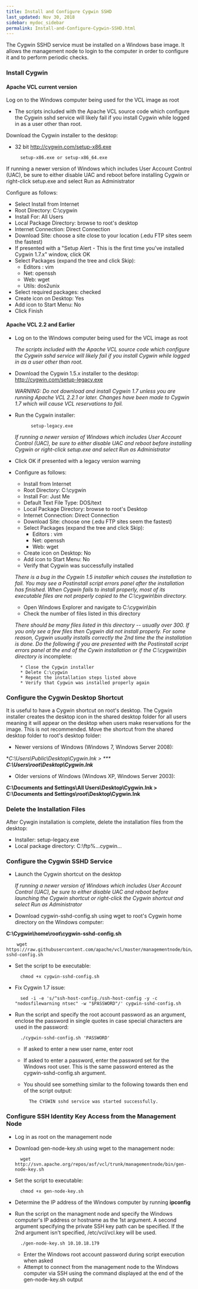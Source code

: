 ```yaml
---
title: Install and Configure Cygwin SSHD
last_updated: Nov 30, 2018
sidebar: mydoc_sidebar
permalink: Install-and-Configure-Cygwin-SSHD.html
---
```

The Cygwin SSHD service must be installed on a Windows base image. It allows the management node to login to the computer in order to configure it and to perform periodic checks.

### Install Cygwin

#### Apache VCL current version

Log on to the Windows computer being used for the VCL image as root

* The scripts included with the Apache VCL source code which configure the Cygwin sshd service will likely fail if you install Cygwin while logged in as a user other than root.

Download the Cygwin installer to the desktop:

* 32 bit http://cygwin.com/setup-x86.exe

        setup-x86.exe or setup-x86_64.exe

If running a newer version of Windows which includes User Account Control (UAC), be sure to either disable UAC and reboot before installing Cygwin or right-click setup.exe and select Run as Administrator

Configure as follows:
* Select Install from Internet
* Root Directory: C:\cygwin
* Install For: All Users
* Local Package Directory: browse to root's desktop
* Internet Connection: Direct Connection
* Download Site: choose a site close to your location (.edu FTP sites seem the fastest)
* If presented with a "Setup Alert - This is the first time you've installed Cygwin 1.7.x" window, click OK
* Select Packages (expand the tree and click Skip):
    * Editors : vim
    * Net: openssh
    * Web: wget
    * Utils: dos2unix
* Select required packages: checked
* Create icon on Desktop: Yes
* Add icon to Start Menu: No
* Click Finish

#### Apache VCL 2.2 and Earlier
* Log on to the Windows computer being used for the VCL image as root

    *The scripts included with the Apache VCL source code which configure the Cygwin sshd service will likely fail if you install Cygwin while logged in as a user other than root.*

* Download the Cygwin 1.5.x installer to the desktop: http://cygwin.com/setup-legacy.exe

     *WARNING: Do not download and install Cygwin 1.7 unless you are running Apache VCL 2.2.1 or later. Changes have been made to Cygwin 1.7 which will cause VCL reservations to fail.*

* Run the Cygwin installer:

            setup-legacy.exe

    *If running a newer version of Windows which includes User Account Control (UAC), be sure to either disable UAC and reboot before installing Cygwin or right-click setup.exe and select Run as Administrator*

* Click OK if presented with a legacy version warning
* Configure as follows:
    * Install from Internet
    * Root Directory: C:\cygwin
    * Install For: Just Me
    * Default Text File Type: DOS/text
    * Local Package Directory: browse to root's Desktop
    * Internet Connection: Direct Connection
    * Download Site: choose one (.edu FTP sites seem the fastest)
    * Select Packages (expand the tree and click Skip):
        * Editors : vim
        * Net: openssh
        * Web: wget
    * Create icon on Desktop: No
    * Add icon to Start Menu: No
    * Verify that Cygwin was successfully installed

    *There is a bug in the Cygwin 1.5 installer which causes the installation to fail.  You may see a Postinstall script errors panel after the installation has finished.  When Cygwin fails to install properly, most of its executable files are not properly copied to the C:\cygwin\bin directory.*

    * Open Windows Explorer and navigate to C:\cygwin\bin
    * Check the number of files listed in this directory

    *There should be many files listed in this directory -- usually over 300.  If you only see a few files then Cygwin did not install properly. For some reason, Cygwin usually installs correctly the 2nd time the the installation is done. Do the following if you are presented with the Postinstall script errors panel at the end of the Cywin installation or if the C:\cygwin\bin directory is* incomplete:

        * Close the Cygwin installer
        * Delete C:\cygwin
        * Repeat the installation steps listed above
        * Verify that Cygwin was installed properly again


### Configure the Cygwin Desktop Shortcut

It is useful to have a Cygwin shortcut on root's desktop. The Cygwin installer creates the desktop icon in the shared desktop folder for all users meaning it will appear on the desktop when users make reservations for the image. This is not recommended. Move the shortcut from the shared desktop folder to root's desktop folder:

* Newer versions of Windows (Windows 7, Windows Server 2008):

**C:\Users\Public\Desktop\Cygwin.lnk > ***
**C:\Users\root\Desktop\Cygwin.lnk***

* Older versions of Windows (Windows XP, Windows Server 2003):

**C:\Documents and Settings\All Users\Desktop\Cygwin.lnk >** **C:\Documents and Settings\root\Desktop\Cygwin.lnk**

### Delete the Installation Files

After Cywgin installation is complete, delete the installation files from the desktop:

* Installer: setup-legacy.exe
* Local package directory: C:\ftp%...cygwin...

### Configure the Cygwin SSHD Service

* Launch the Cygwin shortcut on the desktop

    *If running a newer version of Windows which includes User Account Control (UAC), be sure to either disable UAC and reboot before launching the Cygwin shortcut or right-click the Cygwin shortcut and select Run as Administrator*

* Download cygwin-sshd-config.sh using wget to root's Cygwin home directory on the Windows computer:

**C:\Cygwin\home\root\cygwin-sshd-config.sh**

        wget https://raw.githubusercontent.com/apache/vcl/master/managementnode/bin/cygwin-sshd-config.sh

* Set the script to be executable:

        chmod +x cygwin-sshd-config.sh

* Fix Cygwin 1.7 issue:

        sed -i -e 's/^ssh-host-config./ssh-host-config -y -c "nodosfilewarning ntsec" -w "$PASSWORD"/' cygwin-sshd-config.sh

* Run the script and specify the root account password as an argument, enclose the password in single quotes in case special characters are used in the password:

        ./cygwin-sshd-config.sh 'PASSWORD'

    * If asked to enter a new user name, enter root
    * If asked to enter a password, enter the password set for the Windows root user. This is the same password entered as the cygwin-sshd-config.sh argument.
    * You should see something similar to the following towards then end of the script output:

            The CYGWIN sshd service was started successfully.

### Configure SSH Identity Key Access from the Management Node

* Log in as root on the management node
* Download gen-node-key.sh using wget to the management node:

        wget http://svn.apache.org/repos/asf/vcl/trunk/managementnode/bin/gen-node-key.sh

* Set the script to executable:

        chmod +x gen-node-key.sh

* Determine the IP address of the Windows computer by running **ipconfig**

* Run the script on the managment node and specify the Windows computer's IP address or hostname as the 1st argument. A second argument specifying the private SSH key path can be specified. If the 2nd argument isn't specified, /etc/vcl/vcl.key will be used.

        ./gen-node-key.sh 10.10.18.179

    * Enter the Windows root account password during script execution when asked
    * Attempt to connect from the management node to the Windows computer via SSH using the command displayed at the end of the gen-node-key.sh output
